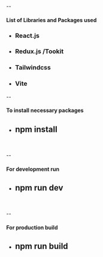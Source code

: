 -- <h4>List of Libraries and Packages used</h4>
- <h3>React.js</h3>
- <h3>Redux.js /Tookit</h3>
- <h3>Tailwindcss</h3>
- <h3>Vite</h3>


-- <h4>To install necessary packages</h4>
- <h2> npm install </h2> <br>

-- <h4>For development run</h4>
- <h2> npm run dev </h2> <br>

-- <h4>For production build</h4>
- <h2> npm run build </h2> <br>